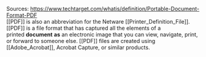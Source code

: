 Sources:
https://www.techtarget.com/whatis/definition/Portable-Document-Format-PDF
\
[[PDF]] is also an abbreviation for the Netware [[Printer_Definition_File]]. [[PDF]] is a file format that has captured all the elements of a printed **document** **as** an electronic image that you can view, navigate, print, or forward to someone else. [[PDF]] files are created using [[Adobe_Acrobat]], Acrobat Capture, or similar products.
